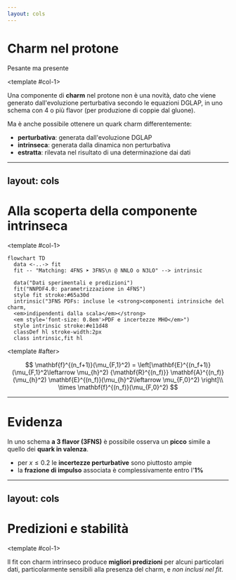 ```yaml
---
layout: cols
---
```


# Charm nel protone

Pesante ma presente

<div w="full" flex="~" justify="end" m="t--8">
  <cite-arxiv aref="2208.08372" right="0" class="relative"/>
</div>

<template #col-1>

Una componente di  **charm** nel protone non è una novità, dato che viene
generato dall'evoluzione perturbativa secondo le equazioni DGLAP, in uno schema
con 4 o più flavor (per produzione di coppie dal gluone).

Ma è anche possibile ottenere un quark charm differentemente:

- **perturbativa**: generata dall'evoluzione DGLAP
- **intrinseca**: generata dalla dinamica non perturbativa
- **estratta**: rilevata nel risultato di una determinazione dai dati

</template>
<template #col-2>

<div m="6" w="full" flex="~" justify="center">
  <video autoplay loop muted w="4/5" h="2/3" p="2" rounded="4"
    bg="black" shadow="~ dark">
    <source src="/split.mp4" type="video/mp4">
  </video>
</div>

<div m="-12"/>

La componente charm nel fit <b>NNPDF4.0</b> non è direttamente *intrinseca*,
dato che viene scelto di eseguirlo in uno schema a 4 flavor (4FNS).

</template>

---
layout: cols
---

# Alla scoperta della componente **intrinseca**

<div m="y--2"/>

<template #col-1>
<div flex="~" justify="center" items="center">

```mermaid
flowchart TD
  data <-..-> fit
  fit -- "Matching: 4FNS ➤ 3FNS\n @ NNLO o N3LO" --> intrinsic

  data("Dati sperimentali e predizioni")
  fit("NNPDF4.0: parametrizzazione in 4FNS")
  style fit stroke:#65a30d
  intrinsic("3FNS PDFs: incluse le <strong>componenti intrinsiche del charm,
  <em>indipendenti dalla scala</em></strong>
  <em style='font-size: 0.8em'>PDF e incertezze MHO</em>")
  style intrinsic stroke:#e11d48
  classDef hl stroke-width:2px
  class intrinsic,fit hl
```

</div>
</template>
<template #col-2>

Gli **elementi di matrice dell'operatore (OME)** $\mathbf{A}^{(n_f)}(\mu_{h}^2)$
sono parzialmente noti fino a N$^3$LO.

<div m="0" class="flex justify-center">
  <bkg-img src="vfns-details.svg" p="6" w="xs"/>
</div>

L'**operatore inverso** (l'OME può essere invertito sia  *perturbativamente* che
*numericamente*):


<div m="0" class="flex justify-center">
  <bkg-img src="vfns-back-details.svg" p="6" w="xs"/>
</div>

</template>

<template #after>

<div m="y-8"/>

$$
\mathbf{f}^{(n_f+1)}(\mu_{F,1}^2) =
  \left[\mathbf{E}^{(n_f+1)}(\mu_{F,1}^2\leftarrow \mu_{h}^2)
        {\mathbf{R}^{(n_f)}}
        \mathbf{A}^{(n_f)}(\mu_{h}^2)
\mathbf{E}^{(n_f)}(\mu_{h}^2\leftarrow \mu_{F,0}^2) \right]\\
        \times \mathbf{f}^{(n_f)}(\mu_{F,0}^2)
$$

</template>


<style>
  p {
    @apply !text-sm !m-y-2
  }
</style>

---

# Evidenza

<div m="y-8" class="flex justify-center">
  <bkg-img src="3fns_Quad_MHOU.svg" p="2" w="sm" 
    hover="scale-150" transition="all 1000"/>
</div>

In uno schema <b>a 3 flavor (3FNS)</b> è possibile osserva un <b>picco</b>
simile a quello dei <b>quark in valenza</b>.
- per $x \leq 0.2$ le **incertezze perturbative** sono piuttosto ampie
- la **frazione di impulso** associata è complessivamente entro l'**1%**

---
layout: cols
---

# Predizioni e stabilità

<template #col-1>

<div m="y-10" class="flex justify-center">
  <bkg-img src="lhcb-zcharm-pheno.svg" p="6" w="xs"/>
</div>


Il fit con charm intrinseco produce <b>migliori predizioni</b> per alcuni
particolari dati, particolarmente sensibili alla presenza del charm, e *non
inclusi nel fit*.

</template>
<template #col-2>

L'<b>evidenza è stabile</b> sotto variazioni dei dati considerati, *inclusi*
quelli più sensibili al charm.

<div m="y-10" class="flex justify-center">
  <bkg-img src="pull_baseline_EMC_LHCb_Zc.svg" p="6" w="xs"/>
</div>

</template>
